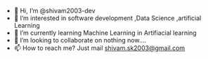- 👋 Hi, I’m @shivam2003-dev
- 👀 I’m interested in software development ,Data Science ,artificial Learning 
- 🌱 I’m currently learning Machine Learning in Artifiacial learning  
- 💞️ I’m looking to collaborate on nothing now....
- 📫 How to reach me? Just mail shivam.sk2003@gmail.com

<!---
shivam2003-dev/shivam2003-dev is a ✨ special ✨ repository because its `README.md` (this file) appears on your GitHub profile.
You can click the Preview link to take a look at your changes.
--->

